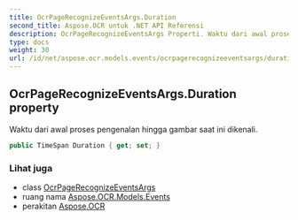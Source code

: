 ```yaml
---
title: OcrPageRecognizeEventsArgs.Duration
second_title: Aspose.OCR untuk .NET API Referensi
description: OcrPageRecognizeEventsArgs Properti. Waktu dari awal proses pengenalan hingga gambar saat ini dikenali.
type: docs
weight: 30
url: /id/net/aspose.ocr.models.events/ocrpagerecognizeeventsargs/duration/
---
```

## OcrPageRecognizeEventsArgs.Duration property

Waktu dari awal proses pengenalan hingga gambar saat ini dikenali.

```csharp
public TimeSpan Duration { get; set; }
```

### Lihat juga

* class [OcrPageRecognizeEventsArgs](../)
* ruang nama [Aspose.OCR.Models.Events](../../ocrpagerecognizeeventsargs/)
* perakitan [Aspose.OCR](../../../)


